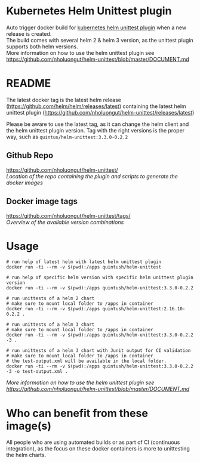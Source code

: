 # Kubernetes Helm Unittest plugin #

Auto trigger docker build for [kubernetes helm unittest plugin](https://github.com/nholuongut/helm-unittest) when a new release is created. </br>
The build comes with several helm 2 & helm 3 version, as the unittest plugin supports both helm versions. </br>
More information on how to use the helm unittest plugin see https://github.com/nholuongut/helm-unittest/blob/master/DOCUMENT.md

# README #

The latest docker tag is the latest helm release (https://github.com/helm/helm/releases/latest) containing the latest helm unittest plugin (https://github.com/nholuongut/helm-unittest/releases/latest)

Please be aware to use the latest tag, as it can change the helm client and the helm unittest plugin version. Tag with the right versions is the proper way, such as ``` quintus/helm-unittest:3.3.0-0.2.2 ```

## Github Repo ##

https://github.com/nholuongut/helm-unittest/ </br>
*Location of the repo containing the plugin and scripts to generate the docker images*

## Docker image tags ##

https://github.com/nholuongut/helm-unittest/tags/ </br>
*Overview of the available version combinations*

# Usage #
``` 
# run help of latest helm with latest helm unittest plugin
docker run -ti --rm -v $(pwd):/apps quintush/helm-unittest

# run help of specific helm version with specific helm unittest plugin version
docker run -ti --rm -v $(pwd):/apps quintush/helm-unittest:3.3.0-0.2.2

# run unittests of a helm 2 chart
# make sure to mount local folder to /apps in container
docker run -ti --rm -v $(pwd):/apps quintush/helm-unittest:2.16.10-0.2.2 .

# run unittests of a helm 3 chart
# make sure to mount local folder to /apps in container
docker run -ti --rm -v $(pwd):/apps quintush/helm-unittest:3.3.0-0.2.2 -3 .

# run unittests of a helm 3 chart with Junit output for CI validation
# make sure to mount local folder to /apps in container
# the test-output.xml will be available in the local folder.
docker run -ti --rm -v $(pwd):/apps quintush/helm-unittest:3.3.0-0.2.2 -3 -o test-output.xml .
```
*More information on how to use the helm unittest plugin see https://github.com/nholuongut/helm-unittest/blob/master/DOCUMENT.md*

# Who can benefit from these image(s) #

All people who are using automated builds or as part of CI (continuous integration), as the focus on these docker containers is more to unittesting the helm charts.
